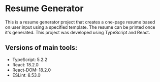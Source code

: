 # Resume Generator

This is a resume generator project that creates a one-page resume based on user input using a specified template. The resume can be printed once it's generated. This project was developed using TypeScript and React.

## Versions of main tools:

- TypeScript: 5.2.2
- React: 18.2.0
- React-DOM: 18.2.0
- ESLint: 8.53.0
